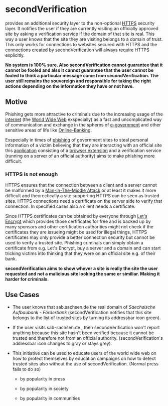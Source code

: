 # secondVerification

provides an additional security layer to the non-optional [HTTPS](https://en.wikipedia.org/wiki/HTTPS) security layer. It notifies the user if they are currently visiting an officially approved site by asking a verification service if the domain of that site is real. This way a user knows that the site they are visiting belongs to a domain of trust. This only works for connections to websites secured with HTTPS and the connections created by secondVerification will always require HTTPS explicitly.

**No system is 100% sure. Also secondVerification cannot guarantee that it cannot be fooled and also it cannot guarantee that the user cannot be fooled to think a particular message came from secondVerification. The user still remains the souvereign and responsible for taking the right actions depending on the information they have or not have.**

## Motive

Phishing gets more attractive to criminals due to the increasing usage of the [internet](https://en.wikipedia.org/wiki/Internet) (the [World Wide Web](https://en.wikipedia.org/wiki/World_Wide_Web) exspecially) as a fast and uncomplicated way of communication and exchange in the spheres of [e-government](https://en.wikipedia.org/wiki/E-government) and other sensitive areas of life like [Online-Banking](https://en.wikipedia.org/wiki/Online_banking).

Exspecially in times of [phishing](https://en.wikipedia.org/wiki/Phishing) of government sites to steal personal information of a victim believing that they are interacting with an official site this [application](https://en.wikipedia.org/wiki/Application_software) consisting of a [browser extension](https://en.wikipedia.org/wiki/Browser_extension) and a verification service (running on a server of an official authority) aims to make phishing more difficult.

### HTTPS is not enough

HTTPS ensures that the connection between a client and a server cannot be malformed by a [Man-In-The-Middle Attack](https://en.wikipedia.org/wiki/Man-in-the-middle_attack) or at least it makes it more difficult and theorectically a site supporting HTTPS can be seen as trusted sites. HTTPS connections need a certificate on the server side to verify that connection. In specified cases also a client needs a certificate.

Since HTTPS certificates can be obtained by everyone through [Let's Encrypt](https://letsencrypt.org/) which provides those certificates for free and is backed up by many sponsors and other certification authorities might not check if the certificates they are issueing might be used for illegal things, HTTPS certificates may only provide a better connection security but cannot be used to verify a trusted site. Phishing criminals can simply obtain a certificate from e.g. Let's Encrypt, buy a server and a domain and can start tricking victims into thinking that they were on an official site e.g. of their bank.

**secondVerification aims to show whever a site is really the site the user requested and not a malicious site looking the same or similiar. Making it harder for criminals.**

## Use Cases

- The user knows that sab.sachsen.de the real domain of _Saechsische Aufbaubank - Förderbank_ (secondVerification notifies that this site belongs to the list of trusted sites by turning its addressbar icon green).

- If the user visits sab-sachsen.de , then secondVerification won't report anything because this site hasn't been verified because it cannot be trusted and therefore not from an official authority. (secondVerification's addressbar icon changes to gray or stays grey).

- This initiative can be used to educate users of the world wide web on how to protect themselves by education campaigns on how to detect trusted sites also without the use of secondVerification. (Normal press fails to do so)
  
  - by popularity in press
  
  - by popularity in society
  
  - by popularity in communities
